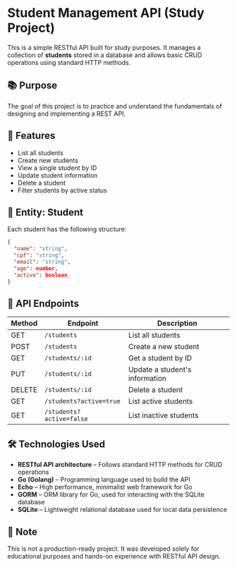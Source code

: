 # Student Management API (Study Project)

This is a simple RESTful API built for study purposes. It manages a collection of **students** stored in a database and allows basic CRUD operations using standard HTTP methods.

## 📚 Purpose

The goal of this project is to practice and understand the fundamentals of designing and implementing a REST API.

## 📌 Features

- List all students
- Create new students
- View a single student by ID
- Update student information
- Delete a student
- Filter students by active status

## 🧱 Entity: Student

Each student has the following structure:

```json
{
  "name": "string",
  "cpf": "string",
  "email": "string",
  "age": number,
  "active": boolean
}
```

## 🚀 API Endpoints

| Method | Endpoint                    | Description                        |
|--------|-----------------------------|------------------------------------|
| GET    | `/students`                 | List all students                  |
| POST   | `/students`                 | Create a new student               |
| GET    | `/students/:id`             | Get a student by ID                |
| PUT    | `/students/:id`             | Update a student's information     |
| DELETE | `/students/:id`             | Delete a student                   |
| GET    | `/students?active=true`     | List active students               |
| GET    | `/students?active=false`    | List inactive students             |

## 🛠️ Technologies Used

- **RESTful API architecture** – Follows standard HTTP methods for CRUD operations
- **Go (Golang)** – Programming language used to build the API
- **Echo** – High performance, minimalist web framework for Go
- **GORM** – ORM library for Go, used for interacting with the SQLite database
- **SQLite** – Lightweight relational database used for local data persistence

## 📎 Note

This is not a production-ready project. It was developed solely for educational purposes and hands-on experience with RESTful API design.

